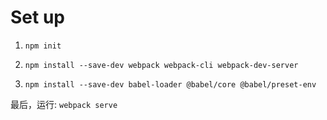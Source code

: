 # Set up

1. `npm init`

2. `npm install --save-dev webpack webpack-cli webpack-dev-server`

3. `npm install --save-dev babel-loader @babel/core @babel/preset-env`

最后，运行: `webpack serve`